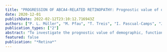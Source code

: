 ```yaml
---
title: "PROGRESSION OF ABCA4-RELATED RETINOPATHY: Prognostic value of demographic, functional, genetic, and imaging parameters"
date: 2020-12-01
publishDate: 2022-02-12T23:10:12.716943Z
authors: ["P. L. Müller", "M. Pfau", "T. Treis", "I. Pascual-Camps", "J. Birtel", "M. Lindner", "P. Herrmann", "F. G. Holz"]
publication_types: ["2"]
abstract: "To investigate the prognostic value of demographic, functional, genetic, and imaging parameters on retinal pigment epithelium atrophy progression secondary to ABCA4-related retinopathy. Patients with retinal pigment epithelium atrophy secondary to ABCA4-related retinopathy were examined longitudinally with fundus autofluorescence imaging. Lesion area, perimeter, circularity, caliper diameters, and focality of areas with definitely decreased autofluorescence were determined. A model was used to predict the lesion enlargement rate based on baseline variables. Sample size calculations were performed to model the power in a simulated interventional study. Sixty-eight eyes of 37 patients (age range, 14-78 years) with a follow-up time of 10 to 100 months were included. The mean annual progression of retinal pigment epithelium atrophy was 0.89 mm. The number of atrophic areas, the retina-wide functional impairment, and the age-of-onset category constituted significant predictors for future retinal pigment epithelium atrophy growth, explaining 25.7% of the variability. By extension of a simulated study length and/or specific patient preselection based on these baseline characteristics, the required sample size could significantly be reduced. Trial design based on specific shape-descriptive factors and patients' baseline characteristics and the adaption of the trial duration may provide potential benefits in required cohort size and absolute number of visits."
featured: false
publication: "*Retina*"
---
```


